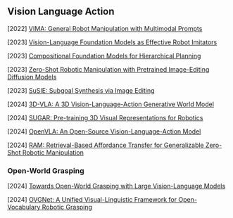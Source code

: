 ## Vision Language Action

[2022] [VIMA: General Robot Manipulation with Multimodal Prompts](https://arxiv.org/abs/2210.03094)

[2023] [Vision-Language Foundation Models as Effective Robot Imitators](https://arxiv.org/abs/2311.01378)

[2023] [Compositional Foundation Models for Hierarchical Planning](https://arxiv.org/abs/2309.08587)

[2023] [Zero-Shot Robotic Manipulation with Pretrained Image-Editing Diffusion Models](https://arxiv.org/abs/2310.10639)

[2023] [SuSIE: Subgoal Synthesis via Image Editing](https://rail-berkeley.github.io/susie/)

[2024] [3D-VLA: A 3D Vision-Language-Action Generative World Model](https://arxiv.org/abs/2403.09631)

[2024] [SUGAR: Pre-training 3D Visual Representations for Robotics](https://arxiv.org/abs/2404.01491)

[2024] [OpenVLA: An Open-Source Vision-Language-Action Model](https://arxiv.org/abs/2406.09246)

[2024] [RAM: Retrieval-Based Affordance Transfer for Generalizable Zero-Shot Robotic Manipulation](https://arxiv.org/abs/2407.04689)



### Open-World Grasping

[2024] [Towards Open-World Grasping with Large Vision-Language Models](https://arxiv.org/abs/2406.18722)

[2024] [OVGNet: A Unified Visual-Linguistic Framework for Open-Vocabulary Robotic Grasping](https://arxiv.org/abs/2407.13175)